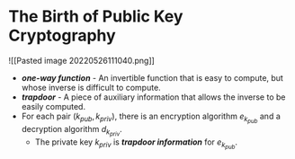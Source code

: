 # The Birth of Public Key Cryptography
![[Pasted image 20220526111040.png]]

- ***one-way function*** - An invertible function that is easy to compute, but whose inverse is difficult to compute.
- ***trapdoor*** - A piece of auxiliary information that allows the inverse to be easily computed.
- For each pair $(k_{pub}, k_{priv})$, there is an encryption algorithm $e_{k_{pub}}$ and a decryption algorithm $d_{k_{priv}}$.
	- The private key $k_{priv}$ is ***trapdoor information*** for $e_{k_{pub}}$.
